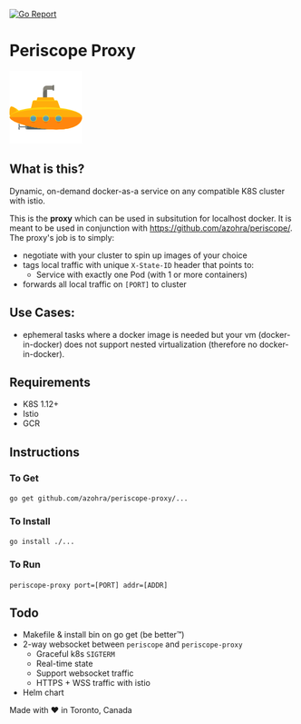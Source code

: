 [![Go Report](https://goreportcard.com/badge/github.com/azohra/periscope-proxy)](https://goreportcard.com/badge/github.com/azohra/periscope-proxy)

# Periscope Proxy

![icon](./assets/periscope.png)

## What is this?

Dynamic, on-demand docker-as-a service on any compatible K8S cluster with istio.

This is the **proxy** which can be used in subsitution for localhost docker. It is meant to be used in conjunction with https://github.com/azohra/periscope/. The proxy's job is to simply: 

* negotiate with your cluster to spin up images of your choice
* tags local traffic with unique `X-State-ID` header that points to:
    * Service with exactly one Pod (with 1 or more containers)
* forwards all local traffic on `[PORT]` to cluster

## Use Cases:

* ephemeral tasks where a docker image is needed but your vm (docker-in-docker) does not support nested virtualization (therefore no docker-in-docker). 


## Requirements

* K8S 1.12+ 
* Istio 
* GCR

## Instructions

### To Get
`go get github.com/azohra/periscope-proxy/...`

### To Install 
`go install ./...`      

### To Run
`periscope-proxy port=[PORT] addr=[ADDR]`      

## Todo
* Makefile & install bin on go get (be better™)
* 2-way websocket between `periscope` and `periscope-proxy`
    * Graceful k8s `SIGTERM`
    * Real-time state
    * Support websocket traffic
    * HTTPS + WSS traffic with istio
* Helm chart

Made with ❤️ in Toronto, Canada